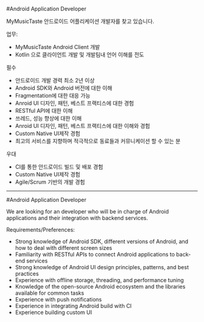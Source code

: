 #Android Application Developer

MyMusicTaste 안드로이드 어플리케이션 개발자를 찾고 있습니다.

업무:
- MyMusicTaste Android Client 개발 
- Kotlin 으로 클라이언트 개발 및 개발팀내 언어 이해를 전도

필수
- 안드로이드 개발 경력 최소 2년 이상
- Android SDK와 Android 버전에 대한 이해
- Fragmentation에 대한 대응 가능
- Anroid UI 디자인, 패턴, 베스트 프랙티스에 대한 경험
- RESTful API에 대한 이해
- 쓰레드, 성능 향상에 대한 이해
- Anroid UI 디자인, 패턴, 베스트 프랙티스에 대한 이해와 경험
- Custom Native UI제작 경험
- 최고의 서비스를 지향하며 적극적으로 동료들과 커뮤니케이션 할 수 있는 분

우대
- CI를 통한 안드로이드 빌드 및 배포 경험
- Custom Native UI제작 경험
- Agile/Scrum 기반의 개발 경험

-----------------------

#Android Application Developer

We are looking for an developer who will be in charge of Android applications and their integration with backend services. 

Requirements/Preferences:
* Strong knowledge of Android SDK, different versions of Android, and how to deal with different screen sizes
* Familiarity with RESTful APIs to connect Android applications to back-end services
* Strong knowledge of Android UI design principles, patterns, and best practices
* Experience with offline storage, threading, and performance tuning
* Knowledge of the open-source Android ecosystem and the libraries available for common tasks
* Experience with push notifications
* Experience in integrating Android build with CI
* Experience building custom UI

